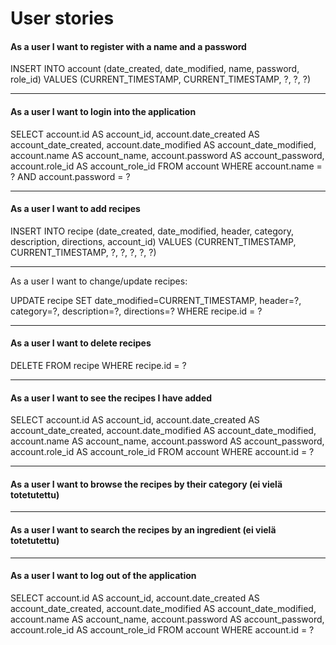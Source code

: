 # User stories


#### As a user I want to register with a name and a password

INSERT INTO account (date_created, date_modified, name, password, role_id) VALUES (CURRENT_TIMESTAMP, CURRENT_TIMESTAMP, ?, ?, ?)

---

#### As a user I want to login into the application

SELECT account.id AS account_id, account.date_created AS account_date_created, account.date_modified AS account_date_modified, account.name AS account_name, account.password AS account_password, account.role_id AS account_role_id 
FROM account 
WHERE account.name = ? AND account.password = ?

---

#### As a user I want to add recipes

INSERT INTO recipe (date_created, date_modified, header, category, description, directions, account_id) VALUES (CURRENT_TIMESTAMP, CURRENT_TIMESTAMP, ?, ?, ?, ?, ?)

---

As a user I want to change/update recipes:

UPDATE recipe SET date_modified=CURRENT_TIMESTAMP, header=?, category=?, description=?, directions=? WHERE recipe.id = ?

---

#### As a user I want to delete recipes

DELETE FROM recipe WHERE recipe.id = ?

---

#### As a user I want to see the recipes I have added

SELECT account.id AS account_id, account.date_created AS account_date_created, account.date_modified AS account_date_modified, account.name AS account_name, account.password AS account_password, account.role_id AS account_role_id 
FROM account 
WHERE account.id = ?

---

#### As a user I want to browse the recipes by their category (ei vielä totetutettu)

---

#### As a user I want to search the recipes by an ingredient (ei vielä totetutettu)

---

#### As a user I want to log out of the application

SELECT account.id AS account_id, account.date_created AS account_date_created, account.date_modified AS account_date_modified, account.name AS account_name, account.password AS account_password, account.role_id AS account_role_id 
FROM account 
WHERE account.id = ?

